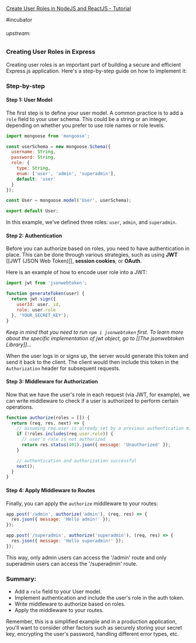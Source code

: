 [Create User Roles in NodeJS and ReactJS - Tutorial](https://www.youtube.com/watch?v=YLihWZwLaGU&ab_channel=PedroTech)

#incubator 
###### upstream: 

### Creating User Roles in Express

Creating user roles is an important part of building a secure and efficient Express.js application. Here's a step-by-step guide on how to implement it:

### Step-by-step

#### Step 1: User Model

The first step is to define your user model. A common practice is to add a `role` field to your user schema. This could be a string or an integer, depending on whether you prefer to use role names or role levels. 

```javascript
import mongoose from 'mongoose';

const userSchema = new mongoose.Schema({
  username: String,
  password: String,
  role: {
    type: String,
    enum: ['user', 'admin', 'superadmin'],
    default: 'user'
  }
});

const User = mongoose.model('User', userSchema);

export default User;
```

In this example, we've defined three roles: `user`, `admin`, and `superadmin`.

#### Step 2: Authentication

Before you can authorize based on roles, you need to have authentication in place. This can be done through various strategies, such as using **JWT** [[JWT (JSON Web Token)]], **session cookies**, or **OAuth**.

Here is an example of how to encode user role into a JWT:

```javascript
import jwt from 'jsonwebtoken';

function generateToken(user) {
  return jwt.sign({
    userId: user._id,
    role: user.role
  }, 'YOUR_SECRET_KEY');
}
```
*Keep in mind that you need to run `npm i jsonwebtoken` first. To learn more about the specific implementation of jwt object, go to [[The jsonwebtoken Library]]...*

When the user logs in or signs up, the server would generate this token and send it back to the client. The client would then include this token in the `Authorization` header for subsequent requests.

#### Step 3: Middleware for Authorization

Now that we have the user's role in each request (via JWT, for example), we can write middleware to check if a user is authorized to perform certain operations. 

```javascript
function authorize(roles = []) {
  return (req, res, next) => {
    // assuming req.user is already set by a previous authentication middleware
    if (!roles.includes(req.user.role)) {
      // user's role is not authorized
      return res.status(401).json({ message: 'Unauthorized' });
    }

    // authentication and authorization successful
    next();
  }
}
```

#### Step 4: Apply Middleware to Routes

Finally, you can apply the `authorize` middleware to your routes:

```javascript
app.post('/admin', authorize('admin'), (req, res) => {
  res.json({ message: 'Hello admin!' });
});

app.post('/superadmin', authorize('superadmin'), (req, res) => {
  res.json({ message: 'Hello superadmin!' });
});
```

This way, only admin users can access the '/admin' route and only superadmin users can access the '/superadmin' route.

### Summary:

- Add a `role` field to your User model.
- Implement authentication and include the user's role in the auth token.
- Write middleware to authorize based on roles.
- Apply the middleware to your routes.

Remember, this is a simplified example and in a production application, you'll want to consider other factors such as securely storing your secret key, encrypting the user's password, handling different error types, etc.